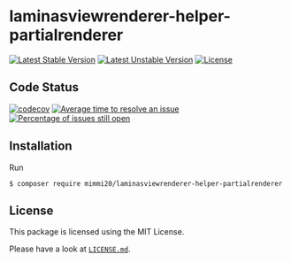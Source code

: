# laminasviewrenderer-helper-partialrenderer

[![Latest Stable Version](https://poser.pugx.org/mimmi20/laminasviewrenderer-helper-partialrenderer/v/stable?format=flat-square)](https://packagist.org/packages/mimmi20/laminasviewrenderer-helper-partialrenderer)
[![Latest Unstable Version](https://poser.pugx.org/mimmi20/laminasviewrenderer-helper-partialrenderer/v/unstable?format=flat-square)](https://packagist.org/packages/mimmi20/laminasviewrenderer-helper-partialrenderer)
[![License](https://poser.pugx.org/mimmi20/laminasviewrenderer-helper-partialrenderer/license?format=flat-square)](https://packagist.org/packages/mimmi20/laminasviewrenderer-helper-partialrenderer)

## Code Status

[![codecov](https://codecov.io/gh/mimmi20/laminasviewrenderer-helper-partialrenderer/branch/master/graph/badge.svg)](https://codecov.io/gh/mimmi20/laminasviewrenderer-helper-partialrenderer)
[![Average time to resolve an issue](http://isitmaintained.com/badge/resolution/mimmi20/laminasviewrenderer-helper-partialrenderer.svg)](http://isitmaintained.com/project/mimmi20/laminasviewrenderer-helper-partialrenderer "Average time to resolve an issue")
[![Percentage of issues still open](http://isitmaintained.com/badge/open/mimmi20/laminasviewrenderer-helper-partialrenderer.svg)](http://isitmaintained.com/project/mimmi20/laminasviewrenderer-helper-partialrenderer "Percentage of issues still open")

## Installation

Run

```
$ composer require mimmi20/laminasviewrenderer-helper-partialrenderer
```

## License

This package is licensed using the MIT License.

Please have a look at [`LICENSE.md`](LICENSE.md).
